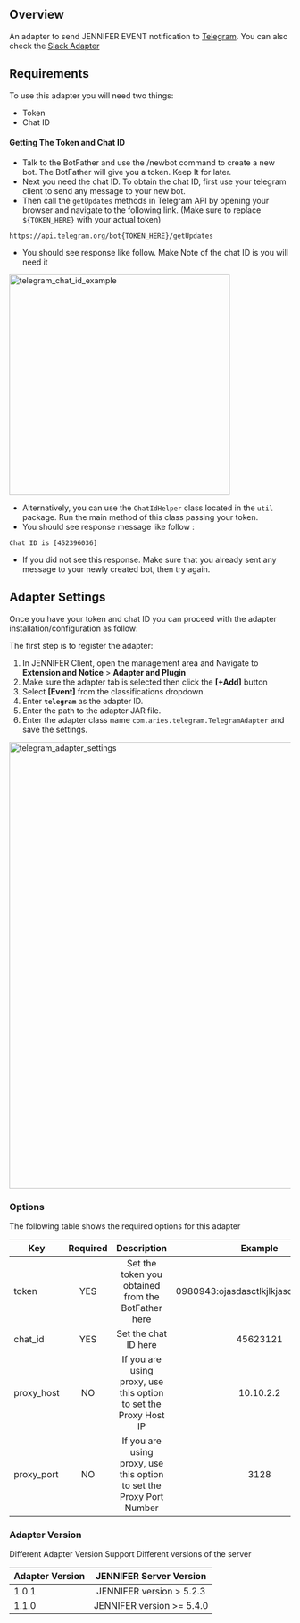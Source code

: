 ## Overview
An adapter to send JENNIFER EVENT notification to [Telegram](https://telegram.org/). You can also check the [Slack Adapter](https://github.com/jennifersoft/jennifer-view-adapter-slack)

## Requirements
To use this adapter you will need two things: 
* Token
* Chat ID

#### Getting The Token and Chat ID
* Talk to the BotFather and use the /newbot command to create a new bot. The BotFather will give you a token. Keep It for later.
* Next you need the chat ID. To obtain the chat ID, first use your telegram client to send any message to your new bot.
* Then call the `getUpdates` methods in Telegram API by opening your browser and navigate to the following link. (Make sure to replace `${TOKEN_HERE}` with your actual token)
```
https://api.telegram.org/bot{TOKEN_HERE}/getUpdates
```
* You should see response like follow. Make Note of the chat ID is you will need it

<img width="395" alt="telegram_chat_id_example" src="https://user-images.githubusercontent.com/3861725/33116235-5fecf274-cfa7-11e7-8b8a-8598b56c67ff.png">



* Alternatively, you can use the `ChatIdHelper` class located in the `util` package. Run the main method of this class passing your token.
* You should see response message like follow : 
```
Chat ID is [452396036]
```

* If you did not see this response. Make sure that you already sent any message to your newly created bot, then try again.
 
 
## Adapter Settings
Once you have your token and chat ID you can proceed with the adapter installation/configuration as follow: 

The first step is to register the adapter: 
1. In JENNIFER Client, open the management area and Navigate to  **Extension and Notice** > **Adapter and Plugin**
2. Make sure the adapter tab is selected then click the **[+Add]** button
3. Select **[Event]** from the classifications dropdown.
4. Enter **``telegram``** as the adapter ID.
5. Enter the path to the adapter JAR file.
6. Enter the adapter class name ``com.aries.telegram.TelegramAdapter`` and save the settings.
 

<img width="799" alt="telegram_adapter_settings" src="https://user-images.githubusercontent.com/3861725/45072194-d8d37880-b114-11e8-8640-d5b18a8c55ea.png">


### Options ##

The following table shows the required options for this adapter

| Key           | Required      | Description | Example |
| ------------- |:-------------:|:-------------:|:-------------:|
| token | YES           | Set the token you obtained from the BotFather here | 0980943:ojasdasctlkjlkjasdlnasdnxcmv|
| chat_id | YES           | Set the chat ID here  | 45623121|
| proxy_host | NO | If you are using proxy, use this option to set the Proxy Host IP | 10.10.2.2|
| proxy_port | NO | If you are using proxy, use this option to set the  Proxy Port Number | 3128|


### Adapter Version ##

Different Adapter Version Support Different versions of the server 

| Adapter Version           | JENNIFER Server Version  |
| ------------- |:-------------:|
| 1.0.1 | JENNIFER version > 5.2.3           |
| 1.1.0 | JENNIFER version >= 5.4.0 | 